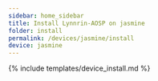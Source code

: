 ```yaml
---
sidebar: home_sidebar
title: Install Lynnrin-AOSP on jasmine
folder: install
permalink: /devices/jasmine/install
device: jasmine
---
```

{% include templates/device_install.md %}
